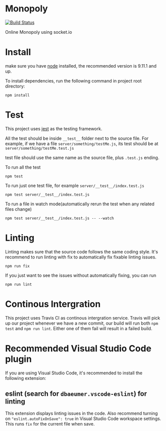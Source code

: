 # Monopoly

[![Build Status](https://travis-ci.org/SeawolvesAtCali/Monopoly.svg?branch=master)](https://travis-ci.org/SeawolvesAtCali/Monopoly)

Online Monopoly using socket.io

# Install

make sure you have [node](https://nodejs.org/en/) installed, the recommended version is 9.11.1 and
up.

To install dependencies, run the following command in project root directory:

```
npm install
```

# Test

This project uses [jest](https://facebook.github.io/jest/) as the testing framework.

All the test should be inside `__test__` folder next to the source file. For example, if we have a
file `server/something/testMe.js`, its test should be at `server/something/testMe.test.js`

test file should use the same name as the source file, plus `.test.js` ending.

To run all the test

```
npm test
```

To run just one test file, for example `server/__test__/index.test.js`

```
npm test server/__test__/index.test.js
```

To run a file in watch mode(automatically rerun the test when any related files change)

```
npm test server/__test__/index.test.js -- --watch
```

# Linting

Linting makes sure that the source code follows the same coding style. It's recommend to run linting
with fix to automatically fix fixable linting issues.

```
npm run fix
```

If you just want to see the issues without automatically fixing, you can run

```
npm run lint
```

# Continous Intergration

This project uses Travis CI as continous intergration service. Travis will pick up our project
whenever we have a new commit, our build will run both `npm test` and `npm run lint`. Either one of
them fail will result in a failed build.

# Recommended Visual Studio Code plugin

If you are using Visual Studio Code, it's recommended to install the following extension:

## eslint (search for `dbaeumer.vscode-eslint`) for linting

This extension displays linting issues in the code. Also recommend turning on
`"eslint.autoFixOnSave": true` in Visual Studio Code workspace settings. This runs `fix` for the
current file when save.
